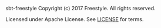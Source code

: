 sbt-freestyle
Copyright (c) 2017 Freestyle.  All rights reserved.

Licensed under Apache License. See [LICENSE](LICENSE) for terms.
